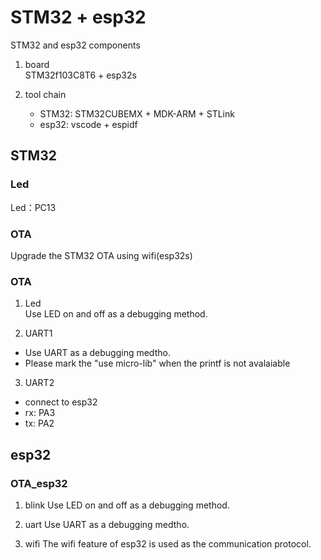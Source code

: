 # STM32 + esp32
STM32 and esp32 components

1. board  
STM32f103C8T6 + esp32s

2. tool chain  
    - STM32: STM32CUBEMX + MDK-ARM + STLink
    - esp32: vscode + espidf  

## STM32

### Led
Led：PC13  

### OTA
Upgrade the STM32 OTA using wifi(esp32s)

### OTA
1. Led  
Use LED on and off as a debugging method.

2. UART1 
- Use UART as a debugging medtho.  
- Please mark the "use micro-lib" when the printf is not avalaiable

3. UART2
- connect to esp32
- rx: PA3
- tx: PA2

## esp32

### OTA_esp32
1. blink
Use LED on and off as a debugging method.  

2. uart
Use UART as a debugging medtho.  

3. wifi
The wifi feature of esp32 is used as the communication protocol.